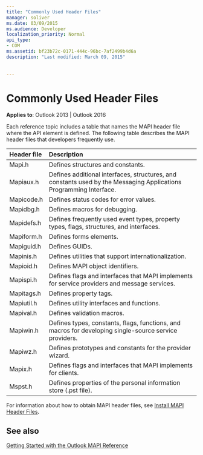 ```yaml
---
title: "Commonly Used Header Files"
manager: soliver
ms.date: 03/09/2015
ms.audience: Developer
localization_priority: Normal
api_type:
- COM
ms.assetid: bf23b72c-0171-444c-96bc-7af2499b4d6a
description: "Last modified: March 09, 2015"
 
 
---
```


# Commonly Used Header Files

  
  
**Applies to**: Outlook 2013 | Outlook 2016 
  
Each reference topic includes a table that names the MAPI header file where the API element is defined. The following table describes the MAPI header files that developers frequently use.
  
|**Header file**|**Description**|
|:-----|:-----|
|Mapi.h  <br/> |Defines structures and constants.  <br/> |
|Mapiaux.h  <br/> |Defines additional interfaces, structures, and constants used by the Messaging Applications Programming Interface.  <br/> |
|Mapicode.h  <br/> |Defines status codes for error values.  <br/> |
|Mapidbg.h  <br/> |Defines macros for debugging.  <br/> |
|Mapidefs.h  <br/> |Defines frequently used event types, property types, flags, structures, and interfaces.  <br/> |
|Mapiform.h  <br/> |Defines forms elements.  <br/> |
|Mapiguid.h  <br/> |Defines GUIDs.  <br/> |
|Mapinis.h  <br/> |Defines utilities that support internationalization.  <br/> |
|Mapioid.h  <br/> |Defines MAPI object identifiers.  <br/> |
|Mapispi.h  <br/> |Defines flags and interfaces that MAPI implements for service providers and message services.  <br/> |
|Mapitags.h  <br/> |Defines property tags.  <br/> |
|Mapiutil.h  <br/> |Defines utility interfaces and functions.  <br/> |
|Mapival.h  <br/> |Defines validation macros.  <br/> |
|Mapiwin.h  <br/> |Defines types, constants, flags, functions, and macros for developing single-source service providers.  <br/> |
|Mapiwz.h  <br/> |Defines prototypes and constants for the provider wizard.  <br/> |
|Mapix.h  <br/> |Defines flags and interfaces that MAPI implements for clients.  <br/> |
|Mspst.h  <br/> |Defines properties of the personal information store (.pst file).  <br/> |
   
For information about how to obtain MAPI header files, see [Install MAPI Header Files](how-to-install-mapi-header-files.md).
  
## See also



[Getting Started with the Outlook MAPI Reference](getting-started-with-the-outlook-mapi-reference.md)

